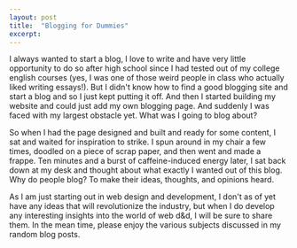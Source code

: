 ```yaml
---
layout: post
title:  "Blogging for Dummies"
excerpt:
---
```

 <p>I always wanted to start a blog, I love to write and have very little opportunity to do so after high school since I had tested out of my college english courses (yes, I was one of those weird people in class who actually liked writing essays!). But I didn't know how to find a good blogging site and start a blog and so I just kept putting it off. And then I started building my website and could just add my own blogging page. And suddenly I was faced with my largest obstacle yet. What was I going to blog about?</p>

 <p>So when I had the page designed and built and ready for some content, I sat and waited for inspiration to strike. I spun around in my chair a few times, doodled on a piece of scrap paper, and then went and made a frappe. Ten minutes and a burst of caffeine-induced energy later, I sat back down at my desk and thought about what exactly I wanted out of this blog. Why do people blog? To make their ideas, thoughts, and opinions heard.</p>

<p>As I am just starting out in web design and development, I don't as of yet have any ideas that will revolutionize the industry, but when I do develop any interesting insights into the world of web d&d, I will be sure to share them. In the mean time, please enjoy the various subjects discussed in my random blog posts.</p>
